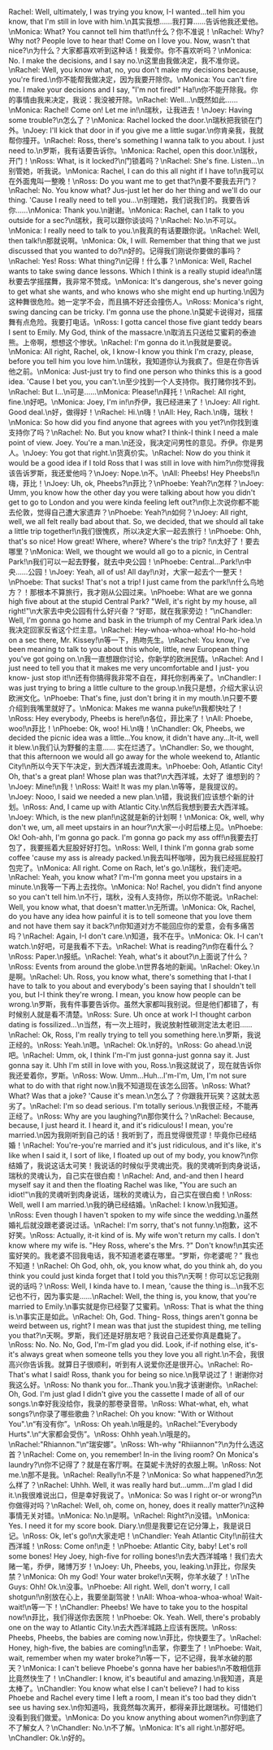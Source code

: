 Rachel: Well, ultimately, I was trying you know, I-I wanted...tell him you know, that I'm still in love with him.\n其实我想……我打算……告诉他我还爱他。\nMonica: What? You cannot tell him that!\n什么？你不准说！\nRachel: Why? Why not? People love to hear that! Come on I love you. Now, wasn't that nice?\n为什么？大家都喜欢听到这种话！我爱你。你不喜欢听吗？\nMonica: No. I make the decisions, and I say no.\n这里由我做决定，我不准你说。\nRachel: Well, you know what, no, you don't make my decisions because, you're fired.\n你不能帮我做决定，因为我要开除你。\nMonica: You can't fire me. I make your decisions and I say, "I'm not fired!" Ha!\n你不能开除我。你的事情由我来决定，我说：我没被开除。\nRachel: Well...\n既然如此……\nMonica: Rachel! Come on! Let me in!\n瑞秋，让我进去！\nJoey: Having some trouble?\n怎么了？\nMonica: Rachel locked the door.\n瑞秋把我锁在门外。\nJoey: I'll kick that door in if you give me a little sugar.\n你肯亲我，我就帮你撞开。\nRachel: Ross, there's something I wanna talk to you about. I just need to.\n罗斯，我有话要告诉你。\nMonica: Rachel, open this door.\n瑞秋，开门！\nRoss: What, is it locked?\n门锁着吗？\nRachel: She's fine. Listen...\n别管她，听我说。\nMonica: Rachel, I can do this all night if I have to!\n我可以在外面鬼叫一整晚！\nRoss: Do you want me to get that?\n要不要我去开门？\nRachel: No. You know what? Jus-just let her do her thing and we'll do our thing. 'Cause I really need to tell you...\n别理她，我们说我们的。我要告诉你……\nMonica: Thank you.\n谢谢。\nMonica: Rachel, can I talk to you outside for a sec?\n瑞秋，我可以跟你谈谈吗？\nRachel: No.\n不可以。\nMonica: I really need to talk to you.\n我真的有话要跟你说。\nRachel: Well, then talk!\n那就说啊。\nMonica: Ok, I will. Remember that thing that we just discussed that you wanted to do?\n好的。记得我们刚说你要做的事吗？\nRachel: Yes! Ross: What thing?\n记得！什么事？\nMonica: Well, Rachel wants to take swing dance lessons. Which I think is a really stupid idea!\n瑞秋要去学摇摆舞，我非常不赞成。\nMonica: It's dangerous, she's never going to get what she wants, and who knows who she might end up hurting.\n因为这种舞很危险。她一定学不会，而且搞不好还会撞伤人。\nRoss: Monica's right, swing dancing can be tricky. I'm gonna use the phone.\n莫妮卡说得对，摇摆舞有点危险。我要打电话。\nRoss: I gotta cancel those five giant teddy bears I sent to Emily. My God, think of the massacre.\n取消五只送给艾蜜莉的泰迪熊。上帝啊，想想这个惨状。\nRachel: I'm gonna do it.\n我就是要说。\nMonica: All right, Rachel, ok, I know-I know you think I'm crazy, please, before you tell him you love him.\n瑞秋，我知道你认为我疯了。但是在你告诉他之前。\nMonica: Just-just try to find one person who thinks this is a good idea. 'Cause I bet you, you can't.\n至少找到一个人支持你。我打赌你找不到。\nRachel: But I...\n可是……\nMonica: Please!\n拜托！\nRachel: All right, fine.\n好吧。\nMonica: Joey, I'm in!\n乔伊，我已经进来了！\nJoey: All right. Good deal.\n好，做得好！\nRachel: Hi.\n嗨！\nAll: Hey, Rach.\n嗨，瑞秋！\nMonica: So how did you find anyone that agrees with you yet?\n你找到谁支持你了吗？\nRachel: No. But you know what? I think-I think I need a male point of view. Joey. You're a man.\n还没，我决定问男性的意见。乔伊。你是男人。\nJoey: You got that right.\n货真价实。\nRachel: Now do you think it would be a good idea if I told Ross that I was still in love with him?\n你觉得我该告诉罗斯，我还爱他吗？\nJoey: Nope.\n不。\nAll: Pheebs! Hey Pheebs!\n嗨，菲比！\nJoey: Uh, ok, Pheebs?\n菲比？\nPhoebe: Yeah?\n怎样？\nJoey: Umm, you know how the other day you were talking about how you didn't get to go to London and you were kinda feeling left out?\n你上次说你都不能去伦敦，觉得自己遭大家遗弃？\nPhoebe: Yeah?\n如何？\nJoey: All right, well, we all felt really bad about that. So, we decided, that we should all take a little trip together!\n我们很愧疚，所以决定大家一起去旅行！\nPhoebe: Ohh, that's so nice! How great! Where, where? Where's the trip? !\n太好了！要去哪里？\nMonica: Well, we thought we would all go to a picnic, in Central Park!\n我们可以一起去野餐，就去中央公园！\nPhoebe: Central...Park!\n中央……公园！\nJoey: Yeah, all of us! All day!\n对，大家一起去个一整天！\nPhoebe: That sucks! That's not a trip! I just came from the park!\n什么鸟地方？！那根本不算旅行，我才刚从公园过来。\nPhoebe: What are we gonna high five about at the stupid Central Park? "Well, it's right by my house, all right!"\n大家去中央公园有什么好兴奋？“好耶，就在我家旁边！”\nChandler: Well, I'm gonna go home and bask in the triumph of my Central Park idea.\n我决定回家反省这个烂主意。\nRachel: Hey-whoa-whoa-whoa! Ho-ho-hold on a sec there, Mr. Kissey!\n等一下，热吻先生。\nRachel: You know, I've been meaning to talk to you about this whole, little, new European thing you've got going on.\n我一直想跟你讨论，你新学的欧洲民情。\nRachel: And I just need to tell you that it makes me very uncomfortable and I just- you know- just stop it!\n还有你搞得我非常不自在，拜托你别再亲了。\nChandler: I was just trying to bring a little culture to the group.\n我只是想，介绍大家认识欧洲文化。\nPhoebe: That's fine, just don't bring it in my mouth.\n只要不要介绍到我嘴里就好了。\nMonica: Makes me wanna puke!\n我都快吐了！\nRoss: Hey everybody, Pheebs is here!\n各位，菲比来了！\nAll: Phoebe, woo!\n菲比！\nPhoebe: Ok, woo! Hi.\n嗨！\nChandler: Ok, Pheebs, we decided the picnic idea was a little...You know, it didn't have any...It-it, well it blew.\n我们认为野餐的主意…… 实在烂透了。\nChandler: So, we thought, that this afternoon we would all go away for the whole weekend to, Atlantic City!\n所以今天下午决定，到大西洋城去渡周末。\nPhoebe: Ooh, Atlantic City! Oh, that's a great plan! Whose plan was that?\n大西洋城，太好了 谁想到的？\nJoey: Mine!\n我！\nRoss: Wait! It was my plan.\n等等，是我提议的。\nJoey: Nooo, I said we needed a new plan.\n错，我说我们应该想个新的计划。\nRoss: And, I came up with Atlantic City.\n然后我想到要去大西洋城。\nJoey: Which, is the new plan!\n这就是新的计划啊！\nMonica: Ok, well, why don't we, um, all meet upstairs in an hour?\n大家一小时后楼上见。\nPhoebe: Ok! Ooh-ahh, I'm gonna go pack. I'm gonna go pack my ass off!\n我要去打包了，我要摇着大屁股好好打包。\nRoss: Well, I think I'm gonna grab some coffee 'cause my ass is already packed.\n我去叫杯咖啡，因为我已经摇屁股打包完了。\nMonica: All right. Come on Rach, let's go.\n瑞秋，我们走吧。\nRachel: Yeah, you know what? I'm-I'm gonna meet you upstairs in a minute.\n我等一下再上去找你。\nMonica: No! Rachel, you didn't find anyone so you can't tell him.\n不行，瑞秋，没有人支持你，所以你不能说。\nRachel: Well, you know what, that doesn't matter.\n无所谓。\nMonica: Ok, Rachel, do you have any idea how painful it is to tell someone that you love them and not have them say it back?\n你知道对方不能回应你的爱意，会有多痛苦吗？\nRachel: Again, I-I don't care.\n知道，我不在乎。\nMonica: Ok. I-I can't watch.\n好吧，可是我看不下去。\nRachel: What is reading?\n你在看什么？\nRoss: Paper.\n报纸。\nRachel: Yeah, what's it about?\n上面说了什么？\nRoss: Events from around the globe.\n世界各地的新闻。\nRachel: Okey.\n是啊。\nRachel: Uh. Ross, you know what, there's something that I-that I have to talk to you about and everybody's been saying that I shouldn't tell you, but I-I think they're wrong. I mean, you know how people can be wrong.\n罗斯，我有件事要告诉你。虽然大家都叫我别说。但是他们都错了，有时候别人就是看不清楚。\nRoss: Sure. Uh once at work I-I thought carbon dating is fossilized...\n当然，有一次上班时，我说放射性碳测定法太老旧……\nRachel: Ok, Ross, I'm really trying to tell you something here.\n罗斯，我说正经的。\nRoss: Yeah.\n嗯。\nRachel: Ok.\n好的。\nRoss: Go ahead.\n说吧。\nRachel: Umm, ok, I think I'm-I'm just gonna-just gonna say it. Just gonna say it. Uhh I'm still in love with you, Ross.\n我这就说了，现在就告诉你我还爱着你，罗斯。\nRoss: Wow. Umm...Huh...I'm-I'm, Um, I'm not sure what to do with that right now.\n我不知道现在该怎么回答。\nRoss: What? What? Was that a joke? 'Cause it's mean.\n怎么了？你跟我开玩笑？这就太恶劣了。\nRachel: I'm so dead serious. I'm totally serious.\n我很正经，不能再正经了。\nRoss: Why are you laughing?\n那你笑什么？\nRachel: Because, because, I just heard it. I heard it, and it's ridiculous! I mean, you're married.\n因为我刚听到自己的话！我听到了，而且觉得很荒谬！毕竟你已经结婚！\nRachel: You're-you're married and it's just ridiculous, and it's like, it's like when I said it, I sort of like, I floated up out of my body, you know?\n你结婚了，我说这话太可笑！我说话的时候似乎灵魂出壳。我的灵魂听到肉身说话，瑞秋的灵魂认为，自己实在很白痴！\nRachel: And, and-and then I heard myself say it and then the floating Rachel was like, "You are such an idiot!"\n我的灵魂听到肉身说话，瑞秋的灵魂认为，自己实在很白痴！\nRoss: Well, well I am married.\n我的确已经结婚。\nRachel: I know.\n我知道。\nRoss: Even though I haven't spoken to my wife since the wedding.\n虽然婚礼后就没跟老婆说过话。\nRachel: I'm sorry, that's not funny.\n抱歉，这不好笑。\nRoss: Actually, it-it kind of is. My wife won't return my calls. I don't know where my wife is. "Hey Ross, where's the Mrs. ?" Don't know!\n其实还蛮好笑的。我老婆不回我电话，我不知道老婆在哪里。“罗斯，你老婆呢？” 我也不知道！\nRachel: Oh God, ohh, ok, you know what, do you think ah, do you think you could just kinda forget that I told you this?\n天啊！你可以忘记我刚说的话吗？\nRoss: Well, I kinda have to. I mean, 'cause the thing is...\n我不忘记也不行，因为事实是……\nRachel: Well, the thing is, you know, that you're married to Emily.\n事实就是你已经娶了艾蜜莉。\nRoss: That is what the thing is.\n事实正是如此。\nRachel: Oh, God. Thing- Ross, things aren't gonna be weird between us, right? I mean was that just the stupidest thing, me telling you that?\n天啊。罗斯，我们还是好朋友吧？我说自己还爱你真是蠢毙了。\nRoss: No. No. No, God, I'm-I'm glad you did. Look, if-if nothing else, it's-it's always great when someone tells you they love you all right.\n不会，我很高兴你告诉我。就算日子很顺利，听到有人说爱你还是很开心。\nRachel: Ro- That's what I said! Ross, thank you for being so nice.\n我早说过了！谢谢你对我这么好。\nRoss: No thank you for...Thank you.\n我才该谢谢你。\nRachel: Oh, God. I'm just glad I didn't give you the cassette I made of all of our songs.\n幸好我没给你，我录的那卷录音带。\nRoss: What-what, eh, what songs?\n你录了哪些歌曲？\nRachel: Oh you know: "With or Without You".\n“有没有你”。\nRoss: Oh yeah.\n哦是的。\nRachel:"Everybody Hurts".\n“大家都会受伤”。\nRoss: Ohhh yeah.\n哦是的。\nRachel:"Rhiannon."\n“瑞安娜”。\nRoss: Wh-why "Rhiiannon"?\n为什么选这首？\nRachel: Come on, you remember! In-in the living room? On Monica's laundry?\n你不记得了？就是在客厅啊。在莫妮卡洗好的衣服上啊。\nRoss: Not me.\n那不是我。\nRachel: Really!\n不是？\nMonica: So what happened?\n怎么样了？\nRachel: Uhhh. Well, it was really hard but...umm...I'm glad I did it.\n我很难说出口，但是幸好我说了。\nMonica: So was I right or-or wrong?\n你做得对吗？\nRachel: Well, oh, come on, honey, does it really matter?\n这种事情无关对错。\nMonica: No.\n是啊。\nRachel: Right?\n没错。\nMonica: Yes. I need it for my score book. Diary.\n但是我要记在记分簿上，我是说日记。\nRoss: Ok, let's go!\n大家走吧！\nChandler: Yeah Atlantic City!\n前往大西洋城！\nRoss: Come on!\n走！\nPhoebe: Atlantic City, baby! Let's roll some bones! Hey Joey, high-five for rolling bones!\n去大西洋城咯！我们去大赌一笔，乔伊，赌博万岁！\nJoey: Uh, Pheebs, you, leaking.\n菲比，你尿失禁？\nMonica: Oh my God! Your water broke!\n天啊，你羊水破了！\nThe Guys: Ohh! Ok.\n没事。\nPhoebe: All right. Well, don't worry, I call shotgun!\n别放在心上，我要坐副驾驶！\nAll: Whoa-whoa-whoa-whoa! Wait-wait!\n等一下！\nChandler: Pheebs! We have to take you to the hospital now!\n菲比，我们得送你去医院！\nPhoebe: Ok. Yeah. Well, there's probably one on the way to Atlantic City.\n去大西洋城路上应该有医院。\nRoss: Pheebs, Pheebs, the babies are coming now.\n菲比，你快要生了。\nRachel: Honey, high-five, the babies are coming!\n击掌，你要生了！\nPhoebe: Wait, wait, remember when my water broke?\n等一下，记不记得，我羊水破的那天？\nMonica: I can't believe Phoebe's gonna have her babies!\n不敢相信菲比竟然快生了！\nChandler: I know, it's beautiful and amazing.\n我知道，真是太棒了。\nChandler: You know what else I can't believe? I had to kiss Phoebe and Rachel every time I left a room, I mean it's too bad they didn't see us having sex.\n你知道吗，我竟然每次离开，都得亲菲比跟瑞秋。可惜她们没看到我们做爱。\nMonica: Do you know anything about women?\n你到底了不了解女人？\nChandler: No.\n不了解。\nMonica: It's all right.\n那好吧。\nChandler: Ok.\n好的。
        
